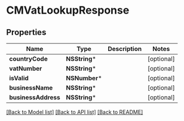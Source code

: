 # CMVatLookupResponse

## Properties
Name | Type | Description | Notes
------------ | ------------- | ------------- | -------------
**countryCode** | **NSString*** |  | [optional] 
**vatNumber** | **NSString*** |  | [optional] 
**isValid** | **NSNumber*** |  | [optional] 
**businessName** | **NSString*** |  | [optional] 
**businessAddress** | **NSString*** |  | [optional] 

[[Back to Model list]](../README.md#documentation-for-models) [[Back to API list]](../README.md#documentation-for-api-endpoints) [[Back to README]](../README.md)


